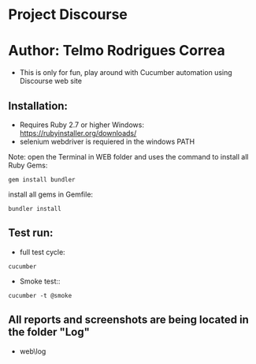 # Project Discourse

# Author: Telmo Rodrigues Correa

- This is only for fun, play around with Cucumber automation using Discourse web site

## Installation:
- Requires Ruby 2.7 or higher Windows: https://rubyinstaller.org/downloads/
- selenium webdriver is requiered in the windows PATH

Note: open the Terminal in WEB folder and uses the command to install all Ruby Gems:

```shell
gem install bundler
```
install all gems in Gemfile:

```shell
bundler install
```

## Test run:
- full test cycle:

```shell
cucumber
```

- Smoke test::
```shell
cucumber -t @smoke
```

## All reports and screenshots are being located in the folder "Log"
- web\log

